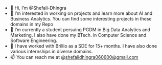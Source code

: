 - 👋 Hi, I’m @Shefali-Dhingra
- 👀 I’m interested in working on projects and learn more about AI and Business Analytics. You can find some interesting projects in these domains in my Repo
- 🌱 I’m currently a student persuing PGDM in Big Data Analytics and Marketing. I also have done my BTech. in Computer Science and Software Engineering.
- 💞️ I have worked with Brillio as a SDE for 15+ months. I have also done various internships in diverse domains.
- 📫 You can reach me at @shefalidhingra060600@gmail.com

<!---
Shefali-Dhingra/Shefali-Dhingra is a ✨ special ✨ repository because its `README.md` (this file) appears on your GitHub profile.
You can click the Preview link to take a look at your changes.
--->

